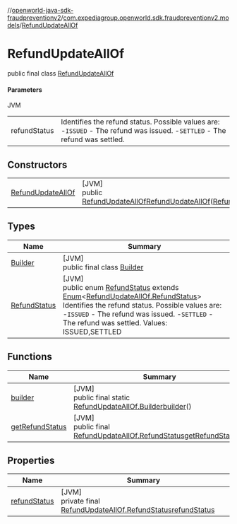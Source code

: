 //[openworld-java-sdk-fraudpreventionv2](../../../index.md)/[com.expediagroup.openworld.sdk.fraudpreventionv2.models](../index.md)/[RefundUpdateAllOf](index.md)

# RefundUpdateAllOf

public final class [RefundUpdateAllOf](index.md)

#### Parameters

JVM

| | |
|---|---|
| refundStatus | Identifies the refund status. Possible values are: -`ISSUED` - The refund was issued. -`SETTLED` - The refund was settled. |

## Constructors

| | |
|---|---|
| [RefundUpdateAllOf](-refund-update-all-of.md) | [JVM]<br>public [RefundUpdateAllOf](index.md)[RefundUpdateAllOf](-refund-update-all-of.md)([RefundUpdateAllOf.RefundStatus](-refund-status/index.md)refundStatus) |

## Types

| Name | Summary |
|---|---|
| [Builder](-builder/index.md) | [JVM]<br>public final class [Builder](-builder/index.md) |
| [RefundStatus](-refund-status/index.md) | [JVM]<br>public enum [RefundStatus](-refund-status/index.md) extends [Enum](https://docs.oracle.com/javase/8/docs/api/java/lang/Enum.html)&lt;[RefundUpdateAllOf.RefundStatus](-refund-status/index.md)&gt;<br>Identifies the refund status. Possible values are: -`ISSUED` - The refund was issued. -`SETTLED` - The refund was settled. Values: ISSUED,SETTLED |

## Functions

| Name | Summary |
|---|---|
| [builder](builder.md) | [JVM]<br>public final static [RefundUpdateAllOf.Builder](-builder/index.md)[builder](builder.md)() |
| [getRefundStatus](get-refund-status.md) | [JVM]<br>public final [RefundUpdateAllOf.RefundStatus](-refund-status/index.md)[getRefundStatus](get-refund-status.md)() |

## Properties

| Name | Summary |
|---|---|
| [refundStatus](index.md#-1102198908%2FProperties%2F-1883119931) | [JVM]<br>private final [RefundUpdateAllOf.RefundStatus](-refund-status/index.md)[refundStatus](index.md#-1102198908%2FProperties%2F-1883119931) |
